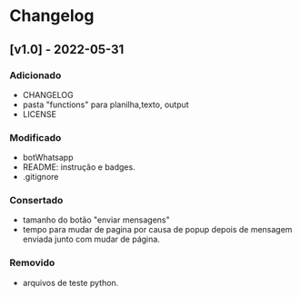 # Changelog

## [v1.0] - 2022-05-31

### Adicionado
- CHANGELOG
- pasta "functions" para planilha,texto, output
- LICENSE

### Modificado

- botWhatsapp
- README: instrução e badges.
- .gitignore

### Consertado

- tamanho do botão "enviar mensagens"
- tempo para mudar de pagina por causa de popup depois de mensagem enviada junto com mudar de página.

### Removido

- arquivos de teste python.